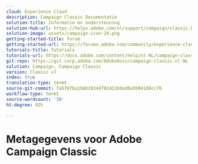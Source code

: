 ```yaml
---
cloud: Experience Cloud
description: Campaign Classic Documentatie
solution-title: Informatie en ondersteuning
solution-hub-url: https://helpx.adobe.com/nl/support/campaign/classic.html
solution-image: assets/campaign-icon-24.png
getting-started-title: Forum
getting-started-url: https://forums.adobe.com/community/experience-cloud/marketing-cloud/campaign/classic
tutorials-title: Tutorials
tutorials-url: https://docs.adobe.com/content/help/nl-NL/campaign-classic-learn/tutorials/overview.html
git-repo: https://git.corp.adobe.com/AdobeDocs/campaign-classic.nl-NL
solution: Campaign, Campaign Classic
version: Classic v7
index: true
translation-type: tm+mt
source-git-commit: fa576fba1b6b2834d70242268ad0a5b04108cc76
workflow-type: tm+mt
source-wordcount: '38'
ht-degree: 92%

---
```



# Metagegevens voor Adobe Campaign Classic
